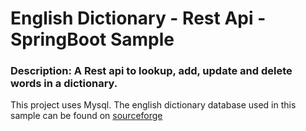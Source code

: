 # English Dictionary - Rest Api - SpringBoot Sample 

### Description: A Rest api to lookup, add, update and delete words in a dictionary.

This project uses Mysql. The english dictionary database used in this sample can be found on [sourceforge](https://sourceforge.net/projects/mysqlenglishdictionary/)

